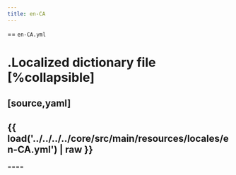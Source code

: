 ```yaml
---
title: en-CA
---
```


== `en-CA.yml`

.Localized dictionary file
[%collapsible]
====
[source,yaml]
----
{{ load('../../../../core/src/main/resources/locales/en-CA.yml') | raw }}
----
====
